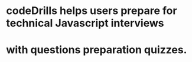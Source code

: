 # codeDrills helps users prepare for technical Javascript interviews
# with questions preparation quizzes.
